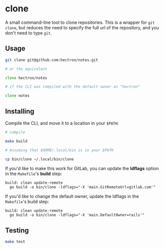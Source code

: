 # clone

A small command-line tool to clone repositories. This is a wrapper for `git clone`, but reduces the need to specify the
full url of the repository, and you don't need to type `git`.

## Usage

```zsh
git clone git@github.com:hectron/notes.git

# or the equivalent

clone hectron/notes

# if the CLI was compiled with the default owner as "hectron"

clone notes
```

## Installing

Compile the CLI, and move it to a location in your `$PATH`:

```zsh
# compile

make build

# Assuming that $HOME/.local/bin is in your $PATH

cp bin/clone ~/.local/bin/clone
```

If you'd like to make this work for GitLab, you can update the **ldflags** option in the `Makefile`'s **build** step:

```make
build: clean update-remote
  go build -o bin/clone -ldflags="-X 'main.GitRemoteUrl=gitlab.com'"
```

If you'd like to change the default owner, update the ldflags in the `Makefile`'s build step:

```make
build: clean update-remote
  go build -o bin/clone -ldflags="-X 'main.DefaultOwner=rails'"
```

## Testing

```zsh
make test
```
